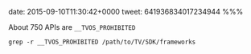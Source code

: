 date: 2015-09-10T11:30:42+0000
tweet: 641936834017234944
%%%

About 750 APIs are `__TVOS_PROHIBITED`

    grep -r __TVOS_PROHIBITED /path/to/TV/SDK/frameworks
